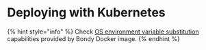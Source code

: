 # Deploying with Kubernetes



{% hint style="info" %}
Check [OS environment variable substitution](../configuring/configuring-bondy-on-docker.md#os-environment-variable-substitution) capabilities provided by Bondy Docker image.
{% endhint %}

